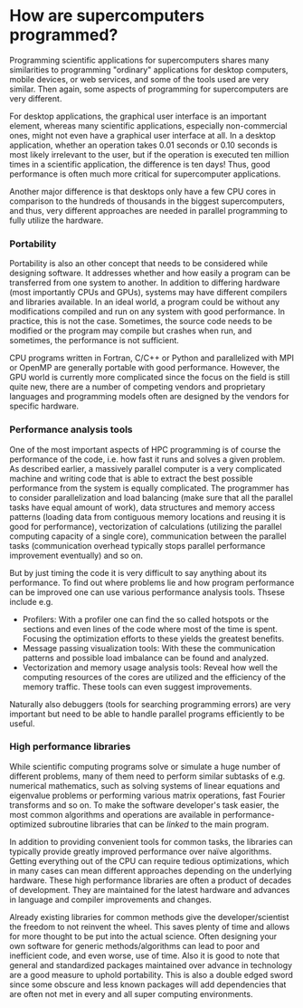 # How are supercomputers programmed?

Programming scientific applications for supercomputers shares many
similarities to programming "ordinary" applications for desktop
computers, mobile devices, or web services, and some of the tools used
are very similar. Then again, some aspects of programming for
supercomputers are very different.

For desktop applications, the graphical user interface is an important
element, whereas many scientific applications, especially
non-commercial ones, might not even have a graphical user interface at
all. In a desktop application, whether an operation takes 0.01 seconds or
0.10 seconds is most likely irrelevant to the user, but if the operation
is executed ten million times in a scientific application, the
difference is ten days! Thus, good performance is often much more
critical for supercomputer applications.

Another major difference is that desktops only have a few CPU cores in
comparison to the hundreds of thousands in the biggest supercomputers,
and thus, very different approaches are needed in parallel programming
to fully utilize the hardware.

### Portability

Portability is also an other concept that needs to be considered while designing software. It addresses whether and how easily a program can be transferred from one system to another. In addition to differing hardware (most importantly CPUs and GPUs), systems may have different compilers and
libraries available. In an ideal world, a program could be without any
modifications compiled and run on any system with good performance. In
practice, this is not the case. Sometimes, the source code needs
to be modified or the program may compile but crashes when run, and
sometimes, the performance is not sufficient.

CPU programs written in Fortran, C/C++ or Python and parallelized with
MPI or OpenMP are generally portable with good performance. However,
the GPU world is currently more complicated since the focus on the field is still quite new, there are a number of competing vendors and proprietary languages and programming models often are designed by the vendors for specific hardware.

### Performance analysis tools

One of the most important aspects of HPC programming is of course the performance of the code, i.e. how fast it runs
and solves a given problem. As described earlier, a massively parallel computer is a very complicated machine and
writing code that is able to extract the best possible performance from the system is equally complicated. 
The programmer has to consider parallelization and load balancing (make sure that all the parallel tasks have equal
amount of work), data structures and memory access patterns (loading data from contiguous memory locations and reusing it is 
good for performance), vectorization of calculations (utilizing the parallel computing capacity of a single core), communication
between the parallel tasks (communication overhead typically stops parallel performance improvement eventually) and so on.

But by just timing the code it is very difficult to say anything about its performance. To find out where problems lie and how
program performance can be improved one can use various performance analysis tools. Thsese include e.g.
* Profilers: With a profiler one can find the so called hotspots or the sections and even lines of the code where most of the time is spent. Focusing the optimization efforts to these yields the greatest benefits.
* Message passing visualization tools: With these the communication patterns and possible load imbalance can be found and analyzed.
* Vectorization and memory usage analysis tools: Reveal how well the computing resources of the cores are utilized and the efficiency of the memory traffic. These tools can even suggest improvements. 

Naturally also debuggers (tools for searching programming errors) are very important but need to be able to handle parallel programs efficiently to be useful.

### High performance libraries 
While scientific computing programs solve or simulate a huge
number of different problems, many of them need to perform similar
subtasks of e.g. numerical mathematics, such as solving systems of
linear equations and eigenvalue problems or performing various matrix
operations, fast Fourier transforms and so on. To make the software
developer's task easier, the most common algorithms and operations are
available in performance-optimized subroutine libraries that can be
*linked* to the main program.

In addition to providing convenient tools for common tasks, the
libraries can typically provide greatly improved performance over
naïve algorithms. Getting everything out of the CPU can require
tedious optimizations, which in many cases can mean different
approaches depending on the underlying hardware. These high performance libraries are often a product of decades of development. They are maintained for the latest hardware and advances in language and compiler improvements and changes.

Already existing libraries for common methods give the developer/scientist the freedom to not reinvent the wheel. This saves plenty of time and allows for more thought to be put into the actual science. Often designing your own software for generic methods/algorithms can lead to poor and inefficient code, and even worse, use of time. Also it is good to note that general and standardized packages maintained over advance in technology are a good measure to uphold portability. This is also a double edged sword since some obscure and less known packages will add dependencies that are often not met in every and all super computing environments.
